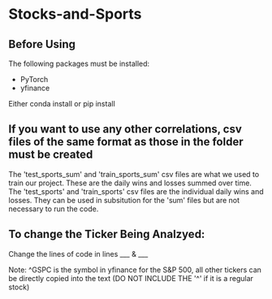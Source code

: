 # Stocks-and-Sports

## Before Using

The following packages must be installed:
- PyTorch
- yfinance

Either conda install or pip install

## If you want to use any other correlations, csv files of the same format as those in the folder must be created
The 'test_sports_sum' and 'train_sports_sum' csv files are what we used to train our project. These are the daily wins and losses summed over time. The 'test_sports' and 'train_sports' csv files are the individual daily wins and losses. They can be used in subsitution for the 'sum' files but are not necessary to run the code.

## To change the Ticker Being Analzyed:
Change the lines of code in lines ___ & ___
  
  Note: ^GSPC is the symbol in yfinance for the S&P 500, all other tickers can be directly copied into the text (DO NOT INCLUDE THE '^' if it is a regular stock)
